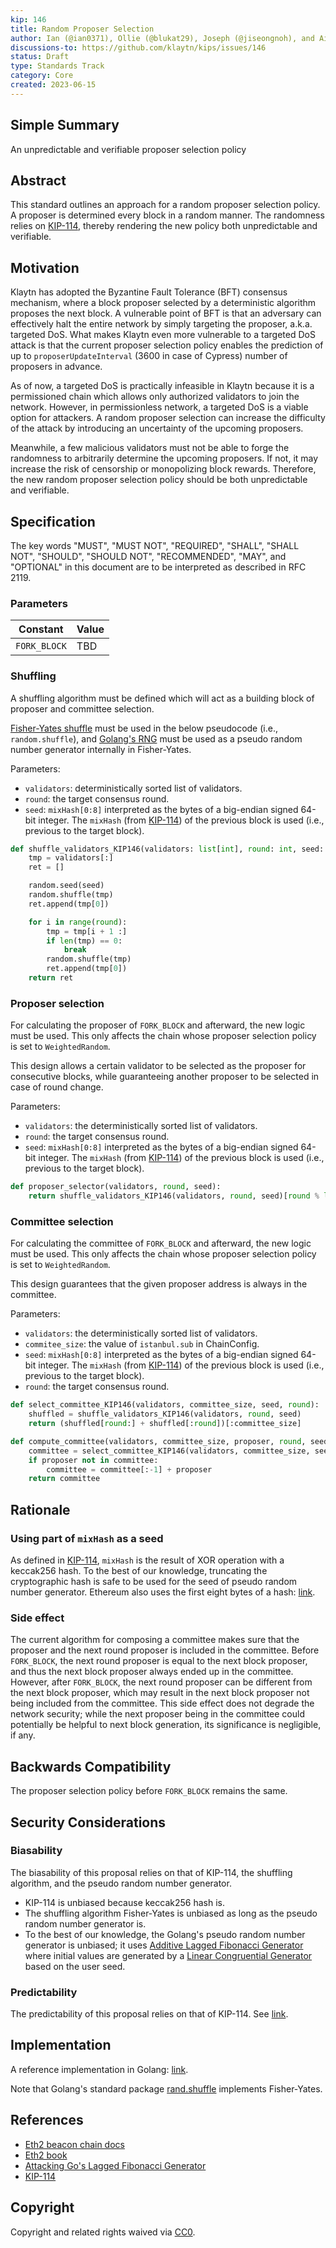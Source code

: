 ```yaml
---
kip: 146
title: Random Proposer Selection
author: Ian (@ian0371), Ollie (@blukat29), Joseph (@jiseongnoh), and Aidan (@aidan-kwon)
discussions-to: https://github.com/klaytn/kips/issues/146
status: Draft
type: Standards Track
category: Core
created: 2023-06-15
---
```


## Simple Summary

An unpredictable and verifiable proposer selection policy

## Abstract

This standard outlines an approach for a random proposer selection policy. A proposer is determined every block in a random manner. The randomness relies on [KIP-114](https://github.com/klaytn/kips/blob/main/KIPs/kip-114.md), thereby rendering the new policy both unpredictable and verifiable.

## Motivation

Klaytn has adopted the Byzantine Fault Tolerance (BFT) consensus mechanism, where a block proposer selected by a deterministic algorithm proposes the next block. A vulnerable point of BFT is that an adversary can effectively halt the entire network by simply targeting the proposer, a.k.a. targeted DoS. What makes Klaytn even more vulnerable to a targeted DoS attack is that the current proposer selection policy enables the prediction of up to `proposerUpdateInterval` (3600 in case of Cypress) number of proposers in advance.

As of now, a targeted DoS is practically infeasible in Klaytn because it is a permissioned chain which allows only authorized validators to join the network. However, in permissionless network, a targeted DoS is a viable option for attackers. A random proposer selection can increase the difficulty of the attack by introducing an uncertainty of the upcoming proposers.

Meanwhile, a few malicious validators must not be able to forge the randomness to arbitrarily determine the upcoming proposers. If not, it may increase the risk of censorship or monopolizing block rewards. Therefore, the new random proposer selection policy should be both unpredictable and verifiable.

## Specification

The key words "MUST", "MUST NOT", "REQUIRED", "SHALL", "SHALL NOT", "SHOULD", "SHOULD NOT", "RECOMMENDED", "MAY", and "OPTIONAL" in this document are to be interpreted as described in RFC 2119.

### Parameters

| Constant     | Value |
| ------------ | ----- |
| `FORK_BLOCK` | TBD   |

### Shuffling

A shuffling algorithm must be defined which will act as a building block of proposer and committee selection.

[Fisher-Yates shuffle](https://en.wikipedia.org/wiki/Fisher%E2%80%93Yates_shuffle) must be used in the below pseudocode (i.e., `random.shuffle`), and [Golang's RNG](https://cs.opensource.google/go/go/+/master:src/math/rand/rng.go;l=7-12) must be used as a pseudo random number generator internally in Fisher-Yates.

Parameters:

- `validators`: deterministically sorted list of validators.
- `round`: the target consensus round.
- `seed`: `mixHash[0:8]` interpreted as the bytes of a big-endian signed 64-bit integer. The `mixHash` (from [KIP-114](https://github.com/klaytn/kips/blob/main/KIPs/kip-114.md)) of the previous block is used (i.e., previous to the target block).

```py
def shuffle_validators_KIP146(validators: list[int], round: int, seed: int):
    tmp = validators[:]
    ret = []

    random.seed(seed)
    random.shuffle(tmp)
    ret.append(tmp[0])

    for i in range(round):
        tmp = tmp[i + 1 :]
        if len(tmp) == 0:
            break
        random.shuffle(tmp)
        ret.append(tmp[0])
    return ret
```

### Proposer selection

For calculating the proposer of `FORK_BLOCK` and afterward, the new logic must be used.
This only affects the chain whose proposer selection policy is set to `WeightedRandom`.

This design allows a certain validator to be selected as the proposer for consecutive blocks, while guaranteeing another proposer to be selected in case of round change.

Parameters:

- `validators`: the deterministically sorted list of validators.
- `round`: the target consensus round.
- `seed`: `mixHash[0:8]` interpreted as the bytes of a big-endian signed 64-bit integer. The `mixHash` (from [KIP-114](https://github.com/klaytn/kips/blob/main/KIPs/kip-114.md)) of the previous block is used (i.e., previous to the target block).

```py
def proposer_selector(validators, round, seed):
    return shuffle_validators_KIP146(validators, round, seed)[round % len(validators)]
```

### Committee selection

For calculating the committee of `FORK_BLOCK` and afterward, the new logic must be used.
This only affects the chain whose proposer selection policy is set to `WeightedRandom`.

This design guarantees that the given proposer address is always in the committee.

Parameters:

- `validators`: the deterministically sorted list of validators.
- `commitee_size`: the value of `istanbul.sub` in ChainConfig.
- `seed`: `mixHash[0:8]` interpreted as the bytes of a big-endian signed 64-bit integer. The `mixHash` (from [KIP-114](https://github.com/klaytn/kips/blob/main/KIPs/kip-114.md)) of the previous block is used (i.e., previous to the target block).
- `round`: the target consensus round.

```py
def select_committee_KIP146(validators, committee_size, seed, round):
    shuffled = shuffle_validators_KIP146(validators, round, seed)
    return (shuffled[round:] + shuffled[:round])[:committee_size]

def compute_committee(validators, committee_size, proposer, round, seed):
    committee = select_committee_KIP146(validators, committee_size, seed, round)
    if proposer not in committee:
        committee = committee[:-1] + proposer
    return committee
```

## Rationale

### Using part of `mixHash` as a seed

As defined in [KIP-114](https://github.com/klaytn/kips/blob/main/KIPs/kip-114.md), `mixHash` is the result of XOR operation with a keccak256 hash.
To the best of our knowledge, truncating the cryptographic hash is safe to be used for the seed of pseudo random number generator.
Ethereum also uses the first eight bytes of a hash: [link](https://github.com/ethereum/consensus-specs/blob/dev/specs/phase0/beacon-chain.md#compute_shuffled_index).

### Side effect

The current algorithm for composing a committee makes sure that the proposer and the next round proposer is included in the committee. Before `FORK_BLOCK`, the next round proposer is equal to the next block proposer, and thus the next block proposer always ended up in the committee. However, after `FORK_BLOCK`, the next round proposer can be different from the next block proposer, which may result in the next block proposer not being included from the committee. This side effect does not degrade the network security; while the next proposer being in the committee could potentially be helpful to next block generation, its significance is negligible, if any.

## Backwards Compatibility

The proposer selection policy before `FORK_BLOCK` remains the same.

## Security Considerations

### Biasability

The biasability of this proposal relies on that of KIP-114, the shuffling algorithm, and the pseudo random number generator.

- KIP-114 is unbiased because keccak256 hash is.
- The shuffling algorithm Fisher-Yates is unbiased as long as the pseudo random number generator is.
- To the best of our knowledge, the Golang's pseudo random number generator is unbiased; it uses [Additive Lagged Fibonacci Generator](https://en.wikipedia.org/wiki/Lagged_Fibonacci_generator) where initial values are generated by a [Linear Congruential Generator](https://en.wikipedia.org/wiki/Linear_congruential_generator) based on the user seed.

### Predictability

The predictability of this proposal relies on that of KIP-114. See [link](https://github.com/klaytn/kips/blob/kip114/KIPs/kip-114.md#predictability).

## Implementation

A reference implementation in Golang: [link](https://github.com/ian0371/klaytn/tree/fork/proposer-selection-3).

Note that Golang's standard package [rand.shuffle](https://cs.opensource.google/go/go/+/master:src/math/rand/rand.go;l=252) implements Fisher-Yates.

## References

- [Eth2 beacon chain docs](https://github.com/ethereum/consensus-specs/blob/dev/specs/phase0/beacon-chain.md)
- [Eth2 book](https://eth2book.info/capella/part2/building_blocks/shuffling/)
- [Attacking Go's Lagged Fibonacci Generator](https://www.leviathansecurity.com/media/attacking-gos-lagged-fibonacci-generator)
- [KIP-114](https://github.com/klaytn/kips/blob/main/KIPs/kip-114.md)

## Copyright

Copyright and related rights waived via [CC0](https://creativecommons.org/publicdomain/zero/1.0/).
